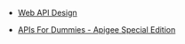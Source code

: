 

* [Web API Design](https://pages.apigee.com/rs/apigee/images/api-design-ebook-2012-03.pdf)

* [APIs For Dummies - Apigee Special Edition](http://developer.pearson.com/sites/default/files/apigee-APIs-for-Dummies-eBook-2016-01.pdf)
